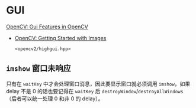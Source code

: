 # GUI
[OpenCV: Gui Features in OpenCV](https://docs.opencv.org/4.x/dc/d4d/tutorial_py_table_of_contents_gui.html)
- [OpenCV: Getting Started with Images](https://docs.opencv.org/4.x/db/deb/tutorial_display_image.html)
  
  `<opencv2/highgui.hpp>`

## `imshow` 窗口未响应
只有在 `waitKey` 中才会处理窗口消息，因此要显示窗口就必须调用 `imshow`，如果 delay 不是 0 的话也要记得在 `waitKey` 后 `destroyWindow`/`destroyAllWindows`（后者可以统一处理 0 和非 0 的 delay）。